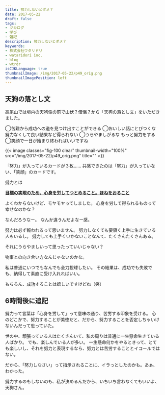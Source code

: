 ```yaml
---
title: 努力しないとダメ？
date: 2017-05-22
draft: false
tags:
- ツカログ
- 学び
- 雑記
description: 努力しないとダメ？
keywords:
- 株式会社ワタリドリ
- wataridori inc.
- blog
- wtrdr
isCJKLanguage: true
thumbnailImage: /img/2017-05-22/p49_orig.png
thumbnailImagePosition: left
---
```

## 天狗の落とし文
高尾山では境内の天狗像の前で山伏？僧侶？から「天狗の落とし文」をいただきました。

◯苦難から成功への道を見つけ出すことができる
◯おいしい話にとびつくな 努力なくして良い結果など得られない
◯うらやましがるな もっと努力をする
◯笑顔で一日が始まり終わればいいですね

{{< image classes="fig-100 clear" thumbnail-width="100%" src="/img/2017-05-22/p49_orig.png" title="" >}}

「努力」が入っているカードが３枚……
共感できたのは「努力」が入っていない、「笑顔」のカードです。

努力とは

<u>**目標の実現のため、心身を労してつとめること。ほねをおること**</u>

よくわからないけど、モヤモヤってしました。
心身を労して得られるものって幸せなのかな？

なんだろうなー。
なんか違うんだよなー感。

努力は必ず報われるって思いません。
努力しなくても要領く上手に生きている人もいるし。
努力しても上手くいかないことなんて、たくさんたくさんある。

それにうらやましいって思ったっていいじゃない？

物事との向き合い方なんじゃないのかな。

私は普通にいつでもなんでも全力投球したい。
その結果は、成功でも失敗でも、納得して素直に受け入れればいい。

もちろん、成功することは嬉しいですけどね（笑）


## 6時間後に追記
努力って言葉は「心身を労して」って意味の通り、苦労する印象を受ける。
心のどこかで、努力することが美徳だと、だから、努力することを否定しちゃいけないんだって思っていた。

世の中、頑張っている人はたくさんいて、私の周りは普通に一生懸命生きている人ばかり。
でも、楽しんでいる人が多い。
一生懸命何かをやるときって、とても楽しいし、それを努力と表現するなら、努力とは苦労することとイコールではない。

だから、「努力しなさい」って指示されることに、イラっとしたのかも。あぁ、わかった。

努力するのもしないのも、私が決めるんだから、いちいち言わなくてもいいよ、天狗さん。


